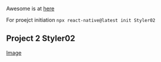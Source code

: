 Awesome is at [here](https://github.com/auscode/React-Native)

For proejct initiation
`npx react-native@latest init Styler02`

## Project 2 Styler02

[Image](./DemoImages/demo02.jpg)
